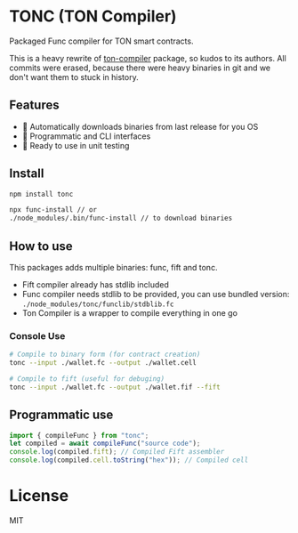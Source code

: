 # TONC (TON Compiler)

Packaged Func compiler for TON smart contracts.

This is a heavy rewrite of [ton-compiler](https://github.com/ton-foundation/ton-compiler) package, so kudos to its authors.
All commits were erased, because there were heavy binaries in git and we don't want them to stuck in history.

## Features

- 🚀 Automatically downloads binaries from last release for you OS
- 🍰 Programmatic and CLI interfaces
- 💸 Ready to use in unit testing

## Install

```bash
npm install tonc

npx func-install // or
./node_modules/.bin/func-install // to download binaries
```

## How to use

This packages adds multiple binaries: func, fift and tonc.

- Fift compiler already has stdlib included
- Func compiler needs stdlib to be provided, you can use bundled version: `./node_modules/tonc/funclib/stdblib.fc`
- Ton Compiler is a wrapper to compile everything in one go

### Console Use

```bash
# Compile to binary form (for contract creation)
tonc --input ./wallet.fc --output ./wallet.cell

# Compile to fift (useful for debuging)
tonc --input ./wallet.fc --output ./wallet.fif --fift
```

## Programmatic use

```typescript
import { compileFunc } from "tonc";
let compiled = await compileFunc("source code");
console.log(compiled.fift); // Compiled Fift assembler
console.log(compiled.cell.toString("hex")); // Compiled cell
```

# License

MIT
